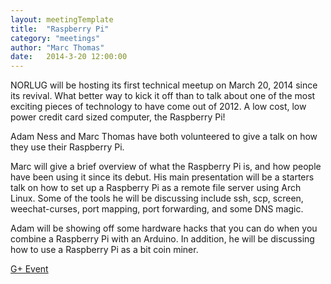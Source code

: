 ```yaml
---
layout: meetingTemplate
title:  "Raspberry Pi"
category: "meetings"
author: "Marc Thomas"
date:   2014-3-20 12:00:00
---
```


NORLUG will be hosting its first technical meetup on March 20, 2014 since its revival. What better way to kick it off than to talk about one of the most exciting pieces of technology to have come out of 2012. A low cost, low power credit card sized computer, the Raspberry Pi!

Adam Ness and Marc Thomas have both volunteered to give a talk on how they use their Raspberry Pi.

Marc will give a brief overview of what the Raspberry Pi is, and how people have been using it since its debut. His main presentation will be a starters talk on how to set up a Raspberry Pi as a remote file server using Arch Linux. Some of the tools he will be discussing include ssh, scp, screen, weechat-curses, port mapping, port forwarding, and some DNS magic.

Adam will be showing off some hardware hacks that you can do when you combine a Raspberry Pi with an Arduino. In addition, he will be discussing how to use a Raspberry Pi as a bit coin miner.

<a href ="https://plus.google.com/u/0/events/clai4tjio0lg1kgup4sk51cphmc?authkey=CM7bjMzw8sSneg">G+ Event</a>
